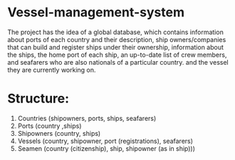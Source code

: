 # Vessel-management-system

The project has the idea of a global database,
which contains information about ports of each country and their description,
ship owners/companies that can build and register ships under their ownership,
information about the ships, the home port of each ship, an up-to-date list of crew members,
and seafarers who are also nationals of a particular country.
and the vessel they are currently working on.

# Structure:

1. Countries (shipowners, ports, ships, seafarers)
2. Ports (country ,ships)
2. Shipowners (country, ships)
3. Vessels (country, shipowner, port (registrations), seafarers)
4. Seamen (country (citizenship), ship, shipowner (as in ship)))
